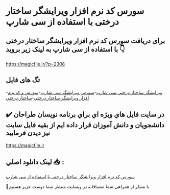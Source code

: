 # سورس کد نرم افزار ویرایشگر ساختار درختی با استفاده از سی شارپ

## برای دریافت سورس کد نرم افزار ویرایشگر ساختار درختی با استفاده از سی شارپ به لینک زیر بروید 👇

https://magicfile.ir/?p=2308

## تگ های فایل

-[ويرايشگر ساختار درختي سي شارپ](https://magicfile.ir/product/%d8%b3%d9%88%d8%b1%d8%b3-%da%a9%d8%af-%d9%86%d8%b1%d9%85-%d8%a7%d9%81%d8%b2%d8%a7%d8%b1-%d9%88%d9%8a%d8%b1%d8%a7%d9%8a%d8%b4%da%af%d8%b1-%d8%af%d8%b1%d8%ae%d8%aa%d9%8a-%d8%b3%d9%8a-%d8%b4%d8%a7%d8%b1%d9%be/)-[سورس ویرایشگر سی شارپ](https://magicfile.ir/product/%d8%b3%d9%88%d8%b1%d8%b3-%da%a9%d8%af-%d9%86%d8%b1%d9%85-%d8%a7%d9%81%d8%b2%d8%a7%d8%b1-%d9%88%d9%8a%d8%b1%d8%a7%d9%8a%d8%b4%da%af%d8%b1-%d8%af%d8%b1%d8%ae%d8%aa%d9%8a-%d8%b3%d9%8a-%d8%b4%d8%a7%d8%b1%d9%be/)-[سورس و کد نرم افزار ويرايشگر ساختار درختي](https://magicfile.ir/product/%d8%b3%d9%88%d8%b1%d8%b3-%da%a9%d8%af-%d9%86%d8%b1%d9%85-%d8%a7%d9%81%d8%b2%d8%a7%d8%b1-%d9%88%d9%8a%d8%b1%d8%a7%d9%8a%d8%b4%da%af%d8%b1-%d8%af%d8%b1%d8%ae%d8%aa%d9%8a-%d8%b3%d9%8a-%d8%b4%d8%a7%d8%b1%d9%be/)-[ساختار درختي](https://magicfile.ir/product/%d8%b3%d9%88%d8%b1%d8%b3-%da%a9%d8%af-%d9%86%d8%b1%d9%85-%d8%a7%d9%81%d8%b2%d8%a7%d8%b1-%d9%88%d9%8a%d8%b1%d8%a7%d9%8a%d8%b4%da%af%d8%b1-%d8%af%d8%b1%d8%ae%d8%aa%d9%8a-%d8%b3%d9%8a-%d8%b4%d8%a7%d8%b1%d9%be/)

## ✔️ در سايت فايل هاي ويژه اي براي برنامه نويسان طراحان دانشجويان و دانش آموزان قرار داده ايم از بقيه فايل سايت نيز ديدن فرماييد

https://magicfile.ir


## لينک دانلود اصلي 📥 :

[سورس کد نرم افزار ویرایشگر ساختار درختی با استفاده از سی شارپ](https://magicfile.ir/product/%d8%b3%d9%88%d8%b1%d8%b3-%da%a9%d8%af-%d9%86%d8%b1%d9%85-%d8%a7%d9%81%d8%b2%d8%a7%d8%b1-%d9%88%d9%8a%d8%b1%d8%a7%d9%8a%d8%b4%da%af%d8%b1-%d8%af%d8%b1%d8%ae%d8%aa%d9%8a-%d8%b3%d9%8a-%d8%b4%d8%a7%d8%b1%d9%be/) 


🙏با تشکر از همراهي شما مشتاقانه در وبسایت منتظر شما دوست عزیز هستیم


